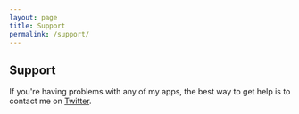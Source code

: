 ```yaml
---
layout: page
title: Support
permalink: /support/
---
```


## Support

If you're having problems with any of my apps, the best way to get help is to contact me on [Twitter](https://twitter.com/richturton).